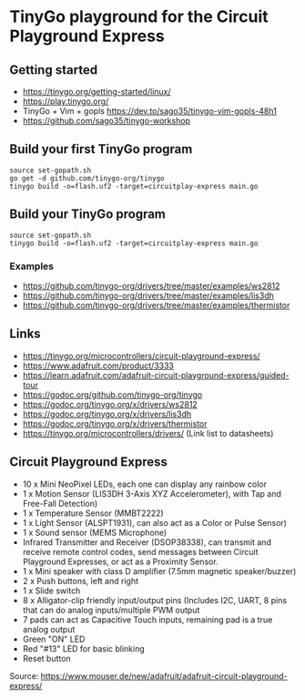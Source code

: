 # TinyGo playground for the Circuit Playground Express

## Getting started 

- https://tinygo.org/getting-started/linux/
- https://play.tinygo.org/
- TinyGo + Vim + gopls https://dev.to/sago35/tinygo-vim-gopls-48h1
- https://github.com/sago35/tinygo-workshop


## Build your first TinyGo program 

```shell
source set-gopath.sh
go get -d github.com/tinygo-org/tinygo
tinygo build -o=flash.uf2 -target=circuitplay-express main.go
```

## Build your TinyGo program

```shell
source set-gopath.sh
tinygo build -o=flash.uf2 -target=circuitplay-express main.go
```

### Examples

- https://github.com/tinygo-org/drivers/tree/master/examples/ws2812
- https://github.com/tinygo-org/drivers/tree/master/examples/lis3dh
- https://github.com/tinygo-org/drivers/tree/master/examples/thermistor

## Links

- https://tinygo.org/microcontrollers/circuit-playground-express/
- https://www.adafruit.com/product/3333
- https://learn.adafruit.com/adafruit-circuit-playground-express/guided-tour
- https://godoc.org/github.com/tinygo-org/tinygo
- https://godoc.org/tinygo.org/x/drivers/ws2812
- https://godoc.org/tinygo.org/x/drivers/lis3dh
- https://godoc.org/tinygo.org/x/drivers/thermistor
- https://tinygo.org/microcontrollers/drivers/ (Link list to datasheets)

## Circuit Playground Express


- 10 x Mini NeoPixel LEDs, each one can display any rainbow color
- 1 x Motion Sensor (LIS3DH 3-Axis XYZ Accelerometer), with Tap and Free-Fall Detection)
- 1 x Temperature Sensor (MMBT2222)
- 1 x Light Sensor (ALSPT1931), can also act as a Color or Pulse Sensor)
- 1 x Sound sensor (MEMS Microphone)
- Infrared Transmitter and Receiver (DSOP38338), can transmit and receive remote control codes, send messages between Circuit Playground Expresses, or act as a Proximity Sensor.
- 1 x Mini speaker with class D amplifier (7.5mm magnetic speaker/buzzer)
- 2 x Push buttons, left and right
- 1 x Slide switch
- 8 x Alligator-clip friendly input/output pins (Includes I2C, UART, 8 pins that can do analog inputs/multiple PWM output
- 7 pads can act as Capacitive Touch inputs, remaining pad is a true analog output
- Green "ON" LED 
- Red "#13" LED for basic blinking
- Reset button

Source: https://www.mouser.de/new/adafruit/adafruit-circuit-playground-express/
